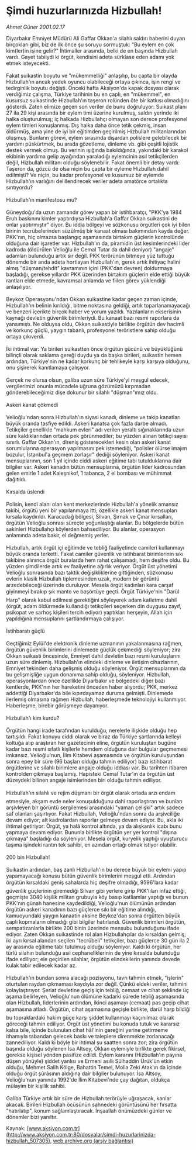 # Şimdi huzurlarınızda Hizbullah!

*Ahmet Güner 2001.02.17*

<div class="pNewsDetailMainContent ctx_content" itemprop="articleBody">
 Diyarbakır Emniyet Müdürü Ali Gaffar Okkan'a silahlı saldırı haberini duyan birçokları gibi, biz de ilk önce şu soruyu sormuştuk: "Bu eylem en çok kim(ler)in işine gelir?" İhtimaller arasında, belki de en başında Hizbullah vardı. Gayet tabiiydi ki örgüt, kendisini adeta sürklase eden adamı yok etmek isteyecekti.
 <br/>
 <br/>
 Fakat suikastin boyutu ve "mükemmelliği" anlaşılıp, bu çapta bir olayda Hizbullah'ın ancak yedek oyuncu olabileceği ortaya çıkınca, işin rengi ve tedirginlik boyutu değişti. Önceki hafta Aksiyon'da kapak dosyası olarak verdiğimiz çalışma, Türkiye tarihinin bu en çaplı, en "mükemmel", en kusursuz suikastinde Hizbullah'ın taşeron rolünden öte bir katkısı olmadığını gösterdi. Zaten elimize geçen son veriler de bunu doğruluyor: Suikast planı 27 ila 29 kişi arasında bir eylem timi üzerine kurulmuş, saldırı yerinde iki halka oluşturulmuş; iç halkada Hizbullahçı olmayan son derece profesyonel eylem timleri konuşlanmış. Dış halka daha önce tetik çekmiş, insan öldürmüş, ama yine de iyi bir eğitimden geçirilmiş Hizbullah militanlarından oluşmuş. Bunların görevi, eylem sırasında dışardan polislere gelebilecek bir yardımı püskürtmek, bu arada gözetleme, dinleme vb. gibi çeşitli lojistik destek vermek olmuş. Bu verinin ışığında bakıldığında, yakındaki bir karakol ekibinin yardıma gelip ayağından yaraladığı eylemcinin asıl tetikçilerden değil, Hizbullah militanı olduğu söylenebilir. Fakat önemli bir detay vardı: Taşeron da, gözcü de olsa niçin bu çapta bir eyleme Hizbullah dahil edilmişti? Ve niçin, bu kadar profesyonel ve kusursuz bir eylemde Hizbullah'ın varlığını delillendirecek veriler adeta amatörce ortalıkta sırıtıyordu?
 <br/>
 <br/>
 Hizbullah'ın manifestosu mu?
 <br/>
 <br/>
 Güneydoğu'da uzun zamandır görev yapan bir istihbaratçı, "PKK'ya 1984 Eruh baskınını kimler yaptırdıysa Hizbullah'a Gaffar Okkan suikastini de onlar yaptırmıştır" diyor. Bu iddia bölgeyi ve sözkonusu örgütleri çok iyi bilen birinin tecrübelerinden süzülmüş bir kanaat olması bakımından kayda değer. PKK'nın, hiç olmazsa başlangıç aşamasında birtakım güçlerin kontrolünde olduğuna dair işaretler var. Hizbullah'ın da, piramidin üst kesimlerindeki lider kadroda (öldürülen Velioğlu ile Cemal Tutar da dahil deniyor) "angaje" adamları bulunduğu artık sır değil. PKK terörünün bitmeye yüz tuttuğu dönemde bir anda adeta hortlayan Hizbullah'ın, gerek artık ihitiyaç halini almış "düşman/tehdit" kavramının içini (PKK'dan devren) doldurmaya başladığı, gerekse yıllardır PKK üzerinden birtakım güçlerin elde ettiği büyük rantları elde etmede, kavramsal anlamda ve fiilen görev yüklendiği anlaşılıyor.
 <br/>
 <br/>
 Beykoz Operasyonu'ndan Okkan suikastine kadar geçen zaman içinde, Hizbullah'ın belinin kırıldığı, bitme noktasına geldiği, artık toparlanamayacağı ve benzeri içerikte birçok haber ve yorum yazıldı. Yazılanların ekserisinin kaynağı devletin güvenlik birimleriydi. Bu kanaat bazı resmi raporlara da yansımıştı. Ne olduysa oldu, Okkan suikastiyle birlikte örgütün dev hacimli ve korkunç güçlü, yaygın tabanlı, profesyonel teröristlere sahip olduğu ortaya çıkıverdi.
 <br/>
 <br/>
 İki ihtimal var: Ya birileri suikastten önce örgütün gücünü ve büyüklüğünü bilinçli olarak saklama gereği duydu ya da başka birileri, suikastin hemen ardından, Türkiye'nin ne kadar korkunç bir tehlikeyle karşı karşıya olduğunu, onu şişirerek kanıtlamaya çalışıyor.
 <br/>
 <br/>
 Gerçek ne olursa olsun, galiba uzun süre Türkiye'yi meşgul edecek, vergilerimizi onunla mücadele uğruna gözümüzü kırpmadan gönderebileceğimiz dişe dokunur bir silahlı "düşman"ımız oldu.
 <br/>
 <br/>
 Askeri kanat çökmedi
 <br/>
 <br/>
 Velioğlu'ndan sonra Hizbullah'ın siyasi kanadı, dinleme ve takip kanatları büyük oranda tasfiye edildi. Askeri kanatsa çok fazla darbe almadı. Tetikçiler genellikle "mahkum evleri" adı verilen yeraltı sığınaklarında uzun süre kaldıklarından ortada pek görünmediler; bu yüzden alınan tetikçi sayısı sınırlı. Gaffar Okkan'ın, direniş gösterecekleri kesin olan askeri kanat sorumlularına operasyon yapılmasını pek istemediği, "polisler ölürse imajım bozulur, İstanbul'a geçmem zorlaşır" dediği söyleniyor. Askeri kanat mensuplarının, son 1 yıl içinde ciddi askeri eğitime tabi tutulduklarına dair bilgiler var. Askeri kanadın bütün mensuplarına, örgütün lider kadrosundan gelen emirle 1 adet Kaleşnikof, 1 tabanca, 2 el bombası ve mühimmat dağıtıldı.
 <br/>
 <br/>
 Kırsalda üslendi
 <br/>
 <br/>
 Polisin, kendi alanı olan kent merkezlerinde Hizbullah'a yönelik amansız takibi, örgütü yeni bir yapılanmaya itti; özellikle askeri kanat mensupları kırsala kaydırıldı. Karacadağ bölgesi, Silvan, Şırnak ve Çınar kırsalları, örgütün Velioğlu sonrası süreçte yoğunlaştığı alanlar. Bu bölgelerde bütün sakinleri Hizbullahçı köylerden bahsediliyor. Bu alanlar, operasyon anlamında adeta bakir, el değmemiş yerler.
 <br/>
 <br/>
 Hizbullah, artık örgüt içi eğitimde ve tebliğ faaliyetinde camileri kullanmayı büyük oranda terketti. Fakat camiler güvenlik ve istihbarat birimlerinin sıkı takibine alınınca örgüt buralarda hem rahat çalışamadı, hem deşifre oldu. Bu yüzden şimdilerde artık ev faaliyetine ağırlık veriyor. Örgüt üst yönetimi Velioğlu sonrasında bazı taktik değişikliklerine gittiğinden, sözkonusu evlerin klasik Hizbullah tiplemesinden uzak, modern bir görüntü arzedebileceği üzerinde duruluyor. Mesela örgüt kadınları kara çarşaf giyinmeyi bırakıp şık manto ve başörtüye geçti. Örgüt Türkiye'nin "Darül Harp" olarak kabul edilmesi gerektiğini söyleyerek adam katletme dahil (örgüt, adam öldürmede kullandığı tetikçileri seçerken din duygusu zayıf, psikopat ve sarhoş kişileri tercih ediyor) yaptıkları herşeyin, Allah için yapıldığına mensuplarını şartlandırmaya çalışıyor.
 <br/>
 <br/>
 İstihbaratı güçlü
 <br/>
 <br/>
 Geçtiğimiz Eylül'de elektronik dinleme uzmanının yakalanmasına rağmen, örgütün güvenlik birimlerini dinlemede güçlük çekmediği söyleniyor; zira Okkan suikasti öncesinde, Emniyet dahil devletin bazı resmi kuruluşlarını uzun süre dinlemiş. Hizbullah'ın elindeki dinleme ve iletişim cihazlarının, Emniyet'tekinden daha gelişmiş olduğu söyleniyor. Örgüt mensuplarının da bu gelişmişliğe uygun donanıma sahip olduğu, söyleniyor. Hizbullah, operasyonlardan önce özellikle Diyarbakır ve bölgedeki diğer bazı kentlerde, PKK'nın her hareketini önceden haber alıyordu; PKK, merkez addettiği Diyarbakır'da bile kıpırdayamaz duruma gelmişti. Dinlemede ilerlemiş olmasına rağmen Hizbullah, haberleşmede teknolojiyi kullanmıyor. Haberleşme, birebir görüşmeye dayanıyor.
 <br/>
 <br/>
 Hizbullah'ı kim kurdu?
 <br/>
 <br/>
 Örgütün hangi irade tarafından kurulduğu, nerelerle ilişkide olduğu hep tartışıldı. Fakat konuyu ciddi olarak ve biraz da Türkiye şartlarında kelleyi koltuğa alıp araştıran her gazetecinin eline, örgütün kuruluştan bugüne kadar bazı resmi sıfatlı kişilerle hemdem olduğuna dair bulgular geçmemesi imkansız. Velioğlu'nun, İlim Kitabevi aşamasında ve örgütün kuruluşundan sonra epey bir süre (96 başları olduğu tahmin ediliyor) bazı istihbarat örgütlerine ve silahlı birimlere angaje olduğu iddiası var. Bu tarihten itibaren kontrolden çıkmaya başlamış. Hapisteki Cemal Tutar'ın da örgütün üst düzeydeki bilinen angaje isimlerinden biri olduğu tahmin ediliyor.
 <br/>
 <br/>
 Hizbullah'ın silahlı ve rejim düşmanı bir örgüt olarak ortada arzı endam etmesiyle, akşam evde neler konuşulduğunu dahi raporlaştıran ve bunları arşivleyen bir görüntü sergilemesi arasındaki "yaman çelişki" artık sadece saf olanları şaşırtıyor. Fakat Hizbullah, Velioğlu'ndan sonra da arşivciliğe devam ediyor; alt kadrolardan raporlar gelmeye devam ediyor. Bu, akla iki ihtimal getiriyor: Örgüt, ya halâ kontrol altında, ya da alışkanlık icabı bunu yapmaya devam ediyor. Bununla birlikte örgütün yer yer kontrol "dışına çıkmaya" başladığı da söyleniyor. Mesela örgüt, kuryelik yaptığı uyuşturucu taşıma işindeki rantın tek sahibi, en azından ortağı olmak istiyor olabilir.
 <br/>
 <br/>
 200 bin Hizbullah!
 <br/>
 <br/>
 Suikastin ardından, baş zanlı Hizbullah'ın bu derece büyük bir eylemi yapıp yapamayacağı konusu bütün güvenlik birimlerini meşgul etti. Ardından örgütün kırsaldaki geniş sahalarda hiç deşifre olmadığı, 9596'lara kadar güvenlik güçlerinin giremediği Silvan gibi yerlere girip PKK'lıları infaz ettiği, geçmişte 3040 kişilik militan grubuyla köy basıp katliamlar yaptığı ve bunun PKK'nın günah hanesine kaydedildiği, Velioğlu'nun ölümünün ardından örgütün askeri kanadının bazı güçlerce sıkı bir eğitime alındığı, kamuoyundaki yaygın kanaatin aksine Beykoz'dan sonra örgütten büyük çaplı kopmaların olmadığı gibi bilgiler hatırlandı. Güvenlik birimleri örgütün, sempatizanlarla birlikte 200 binin üzerinde mensubu bulunduğunu ifade ediyor. Zaten Okkan suikastinde rol alan Hizbullahçılar da kırsaldan gelmiş; iki ayrı kırsal alandan seçilen "tecrübeli" tetikçiler, bazı güçlerce 30 gün ila 2 ay arasında eğitime tabi tutulmuş olduğu söyleniyor. Kaldı ki örgütün, her türlü silahın bulunduğu asıl cephaneliklerinin de yine kırsalda bulunduğu ifade ediliyor; ele geçirilen silahlar, örgütün elindekilerin yanında devede kulak tabir edilecek kadar az.
 <br/>
 <br/>
 Hizbullah'ın bundan sonra alacağı pozisyonu, tavrı tahmin etmek, "işlerin" oturtulan raydan çıkmaması kaydıyla zor değil. Çünkü eldeki veriler, tahmini kolaylaştırıyor. Şeriat devletine geçiş için tebliğ, cemaat ve cihat şeklinde üç aşama belirleyen, Velioğlu'nun ölümüne kadarki sürede tebliğ aşamasında olan Hizbullah, liderlerinin ardından, ikinci aşamayı (cemaat) pas geçip cihat aşamasına atladı. Örgütün, cihat aşamasına geçişle birlikte, darül harp bildiği bu topraklardaki hakim güçe karşı şiddet kullanmayı kaçınılmaz olarak göreceği tahmin ediliyor. Örgüt üst yönetimi bu konuda tutuk ve kararsız kalsa bile, içinde bulunulan cihat hâl'inin gereğini yerine getirmeme ithamıyla tabandan gelecek baskı ve taleplere direnmekte zorlanacağı zannediliyor. Kaldı ki böyle bir ihtimal şu saatten sonra zor; zira örgütün başında olduğu söylenen İsa Altsoy, Okkan eylemiyle birlikte gerek fikirsel, gerekse kişisel yönden pasifize edildi. Eylem kararını (Hizbullah'ın payına düşen yönüyle) şiddet yanlısı ve Ermeni asıllı Sülhaddin Ürük'ün etkin olduğu, Mehmet Salih Kölge, Bahattin Temel, Molla Zeki Atak'ın da içinde olduğu örgüt şûrâsının aldığına dair bilgiler bulunuyor. İsa Altsoy, Velioğlu'nun yanında 1992'de İlim Kitabevi'nde çay dağıtan, oldukça mülayim bir kişilik sahibi.
 <br/>
 <br/>
 Galiba Türkiye artık bir süre de Hizbullah terörüyle uğraşacak, kanlar akacak. Birileri Hizbullah öcüsünün sahnedeki görüntüsünü her fırsatta "hatırlatıp", konum sağlamlaştıracak. İnşaallah önümüzdeki günler ve dönemler bizi yanıltır.
 <br/>
</div>


Kaynak: [www.aksiyon.com.tr](http://www.aksiyon.com.tr:80/dosyalar/simdi-huzurlarinizda-hizbullah_507305), [web.archive.org (arşiv bağlantısı)](http://web.archive.org/web/20160303202405/http://www.aksiyon.com.tr:80/dosyalar/simdi-huzurlarinizda-hizbullah_507305)

